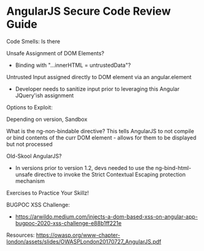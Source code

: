 # AngularJS Secure Code Review Guide


Code Smells: 
  Is there 
  
  Unsafe Assignment of DOM Elements?
  -  Binding with "...innerHTML = untrustedData"?
  
  Untrusted Input assigned directly to DOM element via an angular.element
  -  Developer needs to sanitize input prior to leveraging this Angular JQuery'ish assignment 







Options to Exploit:

Depending on version, Sandbox 

What is the ng-non-bindable directive?
This tells AngularJS to not compile or bind contents of the curr DOM element - allows for them to be displayed but not processed 


Old-Skool AngularJS? 
- In versions prior to version 1.2, devs needed to use the ng-bind-html-unsafe directive to invoke the Strict Contextual Escaping protection mechanism 

Exercises to Practice Your Skillz!

BUGPOC XSS Challenge: 
- https://arwildo.medium.com/injects-a-dom-based-xss-on-angular-app-bugpoc-2020-xss-challenge-e88b1ff221e

Resources:
https://owasp.org/www-chapter-london/assets/slides/OWASPLondon20170727_AngularJS.pdf
